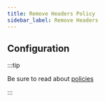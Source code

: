 ```yaml
---
title: Remove Headers Policy
sidebar_label: Remove Headers
---
```


<!-- Description goes here-->

<PolicyStatus policy="remove-headers-outbound" />

## Configuration

:::tip

Be sure to read about [policies](/docs/policies)

:::

<PolicyConfig id="remove-headers-outbound" />
